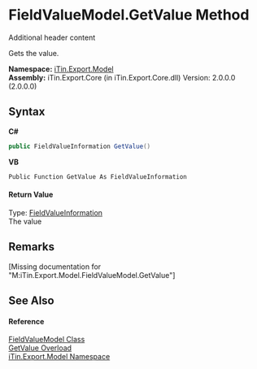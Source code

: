 # FieldValueModel.GetValue Method 
Additional header content 

Gets the value.

**Namespace:**&nbsp;<a href="N_iTin_Export_Model">iTin.Export.Model</a><br />**Assembly:**&nbsp;iTin.Export.Core (in iTin.Export.Core.dll) Version: 2.0.0.0 (2.0.0.0)

## Syntax

**C#**<br />
``` C#
public FieldValueInformation GetValue()
```

**VB**<br />
``` VB
Public Function GetValue As FieldValueInformation
```


#### Return Value
Type: <a href="T_iTin_Export_ComponentModel_FieldValueInformation">FieldValueInformation</a><br />The value

## Remarks
\[Missing <remarks> documentation for "M:iTin.Export.Model.FieldValueModel.GetValue"\]

## See Also


#### Reference
<a href="T_iTin_Export_Model_FieldValueModel">FieldValueModel Class</a><br /><a href="Overload_iTin_Export_Model_FieldValueModel_GetValue">GetValue Overload</a><br /><a href="N_iTin_Export_Model">iTin.Export.Model Namespace</a><br />